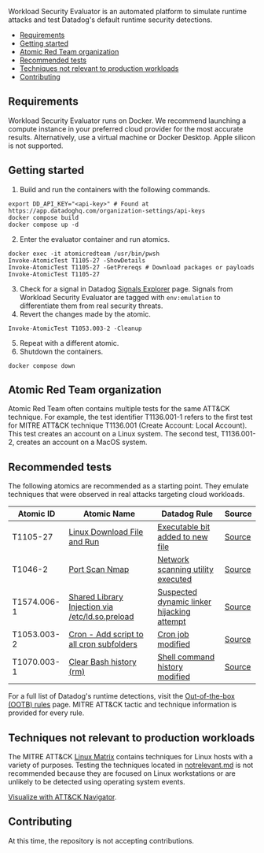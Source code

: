 Workload Security Evaluator is an automated platform to simulate runtime attacks and test Datadog's default runtime security detections.

- [Requirements](#requirements)
- [Getting started](#getting-started)
- [Atomic Red Team organization](#atomic-red-team-organization)
- [Recommended tests](#recommended-tests)
- [Techniques not relevant to production workloads](#techniques-not-relevant-to-production-workloads)
- [Contributing](#contributing)

## Requirements

Workload Security Evaluator runs on Docker. We recommend launching a compute instance in your preferred cloud provider for the most accurate results. Alternatively, use a virtual machine or Docker Desktop. Apple silicon is not supported.

## Getting started

1. Build and run the containers with the following commands.
```
export DD_API_KEY="<api-key>" # Found at https://app.datadoghq.com/organization-settings/api-keys
docker compose build
docker compose up -d
```
2. Enter the evaluator container and run atomics.
```
docker exec -it atomicredteam /usr/bin/pwsh
Invoke-AtomicTest T1105-27 -ShowDetails
Invoke-AtomicTest T1105-27 -GetPrereqs # Download packages or payloads
Invoke-AtomicTest T1105-27
```
3. Check for a signal in Datadog [Signals Explorer](https://app.datadoghq.com/security?query=env%3Aemulation) page. Signals from Workload Security Evaluator are tagged with `env:emulation` to differentiate them from real security threats.
4. Revert the changes made by the atomic.
```
Invoke-AtomicTest T1053.003-2 -Cleanup
```
5. Repeat with a different atomic.
6. Shutdown the containers.
```
docker compose down
```

## Atomic Red Team organization

Atomic Red Team often contains multiple tests for the same ATT&CK technique. For example, the test identifier T1136.001-1 refers to the first test for MITRE ATT&CK technique T1136.001 (Create Account: Local Account). This test creates an account on a Linux system. The second test, T1136.001-2, creates an account on a MacOS system.

## Recommended tests

The following atomics are recommended as a starting point. They emulate techniques that were observed in real attacks targeting cloud workloads.

| Atomic ID | Atomic Name | Datadog Rule |Source|
|-----------|-------------|--------------|------|
|T1105-27|[Linux Download File and Run](https://atomicredteam.io/command-and-control/T1105/#atomic-test-27---linux-download-file-and-run)|[Executable bit added to new file](https://docs.datadoghq.com/security/default_rules/executable_bit_added/)|[Source](https://blog.talosintelligence.com/teamtnt-targeting-aws-alibaba-2/)|
|T1046-2|[Port Scan Nmap](https://atomicredteam.io/discovery/T1046/#atomic-test-2---port-scan-nmap)|[Network scanning utility executed](https://docs.datadoghq.com/security/default_rules/common_net_intrusion_util/)|[Source](https://blog.talosintelligence.com/teamtnt-targeting-aws-alibaba-2/)|
|T1574.006-1|[Shared Library Injection via /etc/ld.so.preload](https://atomicredteam.io/defense-evasion/T1574.006/#atomic-test-1---shared-library-injection-via-etcldsopreload)|[Suspected dynamic linker hijacking attempt](https://docs.datadoghq.com/security/default_rules/suspected_dynamic_linker_hijacking/)|[Source](https://unit42.paloaltonetworks.com/hildegard-malware-teamtnt/)|
|T1053.003-2|[Cron - Add script to all cron subfolders](https://atomicredteam.io/privilege-escalation/T1053.003/#atomic-test-2---cron---add-script-to-all-cron-subfolders)|[Cron job modified](https://docs.datadoghq.com/security/default_rules/cron_at_job_injection/)|[Source](https://blog.talosintelligence.com/rocke-champion-of-monero-miners/)
|T1070.003-1|[Clear Bash history (rm)](https://atomicredteam.io/defense-evasion/T1070.003/#atomic-test-1---clear-bash-history-(rm))|[Shell command history modified](https://docs.datadoghq.com/security/default_rules/shell_history_tamper/)|[Source](https://unit42.paloaltonetworks.com/hildegard-malware-teamtnt/)|

For a full list of Datadog's runtime detections, visit the [Out-of-the-box (OOTB) rules](https://docs.datadoghq.com/security/default_rules/#cat-workload-security) page. MITRE ATT&CK tactic and technique information is provided for every rule.

## Techniques not relevant to production workloads

The MITRE ATT&CK [Linux Matrix](https://attack.mitre.org/matrices/enterprise/linux/) contains techniques for Linux hosts with a variety of purposes. Testing the techniques located in [notrelevant.md](notrelevant.md) is not recommended because they are focused on Linux workstations or are unlikely to be detected using operating system events.

[Visualize with ATT&CK Navigator](https://mitre-attack.github.io/attack-navigator//#layerURL=https%3A%2F%2Fraw%2Egithubusercontent%2Ecom%2FDataDog%2Fworkload-security-evaluator%2Fmain%2Fnotrelevant_layer%2Ejson).

## Contributing

At this time, the repository is not accepting contributions.